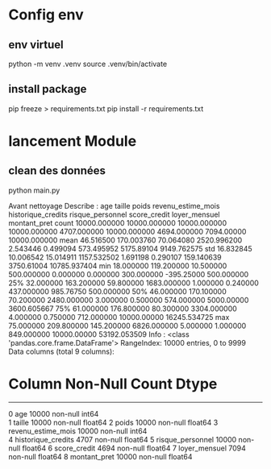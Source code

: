 # Config env 

## env virtuel
python -m venv .venv
source .venv/bin/activate

## install package
pip freeze > requirements.txt
pip install -r requirements.txt

# lancement Module
## clean des données
python main.py

Avant nettoyage 
Describe :
                age        taille         poids  revenu_estime_mois  historique_credits  risque_personnel  score_credit  loyer_mensuel  montant_pret
count  10000.000000  10000.000000  10000.000000        10000.000000         4707.000000      10000.000000   4694.000000     7094.00000  10000.000000
mean      46.516500    170.003760     70.064080         2520.996200            2.543446          0.499094    573.495952     5175.89104   9149.762575
std       16.832845     10.006542     15.014911         1157.532502            1.691198          0.290107    159.140639     3750.61004  10785.937404
min       18.000000    119.200000     10.500000          500.000000            0.000000          0.000000    300.000000     -395.25000    500.000000
25%       32.000000    163.200000     59.800000         1683.000000            1.000000          0.240000    437.000000      985.76750    500.000000
50%       46.000000    170.100000     70.200000         2480.000000            3.000000          0.500000    574.000000     5000.00000   3600.605667
75%       61.000000    176.800000     80.300000         3304.000000            4.000000          0.750000    712.000000    10000.00000  16245.534725
max       75.000000    209.800000    145.200000         6826.000000            5.000000          1.000000    849.000000    10000.00000  53192.053509
Info :
<class 'pandas.core.frame.DataFrame'>
RangeIndex: 10000 entries, 0 to 9999
Data columns (total 9 columns):
 #   Column              Non-Null Count  Dtype  
---  ------              --------------  -----  
 0   age                 10000 non-null  int64  
 1   taille              10000 non-null  float64
 2   poids               10000 non-null  float64
 3   revenu_estime_mois  10000 non-null  int64  
 4   historique_credits  4707 non-null   float64
 5   risque_personnel    10000 non-null  float64
 6   score_credit        4694 non-null   float64
 7   loyer_mensuel       7094 non-null   float64
 8   montant_pret        10000 non-null  float64